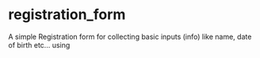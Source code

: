 # registration_form
A simple Registration form for collecting basic inputs (info) like name, date of birth etc... using 
